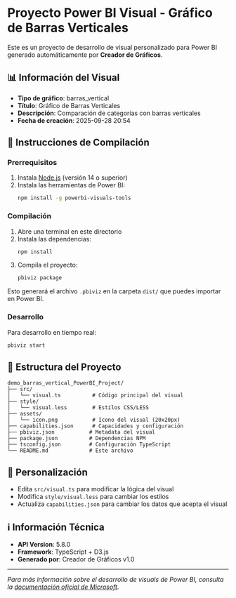 # Proyecto Power BI Visual - Gráfico de Barras Verticales

Este es un proyecto de desarrollo de visual personalizado para Power BI generado automáticamente por **Creador de Gráficos**.

## 📊 Información del Visual

- **Tipo de gráfico**: barras_vertical
- **Título**: Gráfico de Barras Verticales
- **Descripción**: Comparación de categorías con barras verticales
- **Fecha de creación**: 2025-09-28 20:54

## 🚀 Instrucciones de Compilación

### Prerrequisitos

1. Instala [Node.js](https://nodejs.org/) (versión 14 o superior)
2. Instala las herramientas de Power BI:
   ```bash
   npm install -g powerbi-visuals-tools
   ```

### Compilación

1. Abre una terminal en este directorio
2. Instala las dependencias:
   ```bash
   npm install
   ```
3. Compila el proyecto:
   ```bash
   pbiviz package
   ```

Esto generará el archivo `.pbiviz` en la carpeta `dist/` que puedes importar en Power BI.

### Desarrollo

Para desarrollo en tiempo real:
```bash
pbiviz start
```

## 📁 Estructura del Proyecto

```
demo_barras_vertical_PowerBI_Project/
├── src/
│   └── visual.ts          # Código principal del visual
├── style/
│   └── visual.less        # Estilos CSS/LESS
├── assets/
│   └── icon.png           # Icono del visual (20x20px)
├── capabilities.json      # Capacidades y configuración
├── pbiviz.json           # Metadata del visual
├── package.json          # Dependencias NPM
├── tsconfig.json         # Configuración TypeScript
└── README.md             # Este archivo

```

## 🔧 Personalización

- Edita `src/visual.ts` para modificar la lógica del visual
- Modifica `style/visual.less` para cambiar los estilos
- Actualiza `capabilities.json` para cambiar los datos que acepta el visual

## ℹ️ Información Técnica

- **API Version**: 5.8.0
- **Framework**: TypeScript + D3.js
- **Generado por**: Creador de Gráficos v1.0

---

*Para más información sobre el desarrollo de visuals de Power BI, consulta la [documentación oficial de Microsoft](https://docs.microsoft.com/en-us/power-bi/developer/visuals/).*
